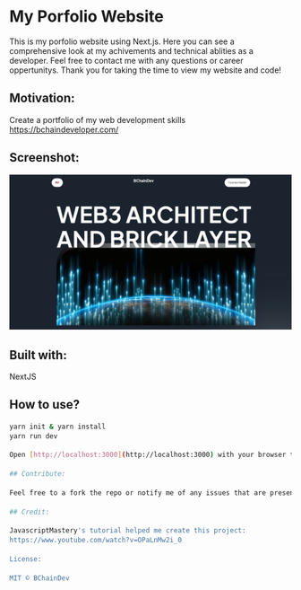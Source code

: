 # My Porfolio Website

This is my porfolio website using Next.js. Here you can see a comprehensive look at my achivements and technical ablities as a developer. Feel free to contact me with any questions or career oppertunitys. Thank you for taking the time to view my website and code!


## Motivation:
Create a portfolio of my web development skills
https://bchaindeveloper.com/

## Screenshot:

![Screenshot](public/images/Screenshot.png)


## Built with:

NextJS

## How to use?

```bash
yarn init & yarn install
yarn run dev

Open [http://localhost:3000](http://localhost:3000) with your browser to see the result.

## Contribute:

Feel free to a fork the repo or notify me of any issues that are present

## Credit:

JavascriptMastery's tutorial helped me create this project:
https://www.youtube.com/watch?v=OPaLnMw2i_0

License:

MIT © BChainDev
